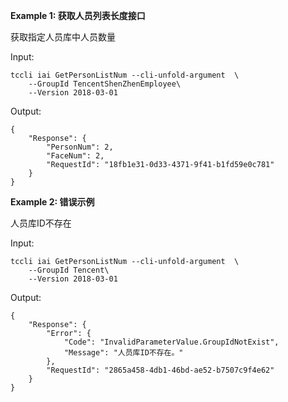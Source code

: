 **Example 1: 获取人员列表长度接口**

获取指定人员库中人员数量

Input: 

```
tccli iai GetPersonListNum --cli-unfold-argument  \
    --GroupId TencentShenZhenEmployee\
    --Version 2018-03-01
```

Output: 
```
{
    "Response": {
        "PersonNum": 2,
        "FaceNum": 2,
        "RequestId": "18fb1e31-0d33-4371-9f41-b1fd59e0c781"
    }
}
```

**Example 2: 错误示例**

人员库ID不存在

Input: 

```
tccli iai GetPersonListNum --cli-unfold-argument  \
    --GroupId Tencent\
    --Version 2018-03-01
```

Output: 
```
{
    "Response": {
        "Error": {
            "Code": "InvalidParameterValue.GroupIdNotExist",
            "Message": "人员库ID不存在。"
        },
        "RequestId": "2865a458-4db1-46bd-ae52-b7507c9f4e62"
    }
}
```

